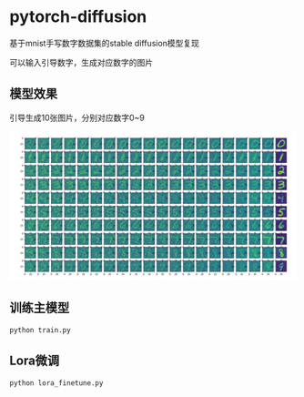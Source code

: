 # pytorch-diffusion

基于mnist手写数字数据集的stable diffusion模型复现

可以输入引导数字，生成对应数字的图片

## 模型效果

引导生成10张图片，分别对应数字0~9

![模型效果](stable-inference.png)

## 训练主模型

```
python train.py
```

## Lora微调

```
python lora_finetune.py
```